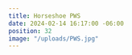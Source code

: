 ```yaml
---
title: Horseshoe PWS
date: 2024-02-14 16:17:00 -06:00
position: 32
image: "/uploads/PWS.jpg"
---
```


